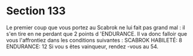 # Section 133

Le premier coup que vous portez au Scabrok ne lui fait pas grand
mal : il s'en tire en ne perdant que 2 points d 'ENDURANCE.  Il
va donc falloir que vous l'affrontiez dans les conditions suivantes
:
SCABROK  HABILETÉ:  8 ENDURANCE:  12
Si vou s êtes vainqueur, rendez -vous au 54.